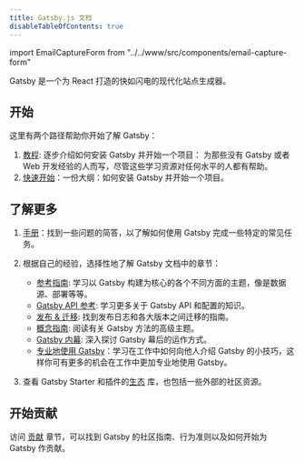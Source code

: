```yaml
---
title: Gatsby.js 文档
disableTableOfContents: true
---
```


import EmailCaptureForm from "../../www/src/components/email-capture-form"

Gatsby 是一个为 React 打造的快如闪电的现代化站点生成器。

## 开始

这里有两个路径帮助你开始了解 Gatsby：

1. [教程](/tutorial/): 逐步介绍如何安装 Gatsby 并开始一个项目： 为那些没有 Gatsby 或者 Web 开发经验的人而写，尽管这些学习资源对任何水平的人都有帮助。
2. [快速开始](/docs/quick-start)：一份大纲：如何安装 Gatsby 并开始一个项目。

## 了解更多

1. [手册](/docs/recipes/)：找到一些问题的简答，以了解如何使用 Gatsby 完成一些特定的常见任务。
2. 根据自己的经验，选择性地了解 Gatsby 文档中的章节：

   - [参考指南](/docs/guides/): 学习以 Gatsby 构建为核心的各个不同方面的主题，像是数据源、部署等等。
   - [Gatsby API 参考](/docs/api-reference/): 学习更多关于 Gatsby API 和配置的知识。
   - [发布 & 迁移](/docs/releases-and-migration/): 找到发布日志和各大版本之间迁移的指南。
   - [概念指南](/docs/conceptual-guide/): 阅读有关 Gatsby 方法的高级主题。
   - [Gatsby 内幕](/docs/gatsby-internals/): 深入探讨 Gatsby 幕后的运作方式。
   - [专业地使用 Gatsby](/docs/using-gatsby-professionally/)：学习在工作中如何向他人介绍 Gatsby 的小技巧，这样你可有更多的机会在工作中更加专业地使用 Gatsby。

3. 查看 Gatsby Starter 和插件的[生态](/ecosystem/) 库，也包括一些外部的社区资源。

## 开始贡献

访问 [贡献](/contributing/) 章节，可以找到 Gatsby 的社区指南、行为准则以及如何开始为 Gatsby 作贡献。

<EmailCaptureForm signupMessage="Want to keep up with the latest tips &amp; tricks? Subscribe to our newsletter!" />
